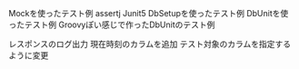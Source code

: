 Mockを使ったテスト例
    assertj
    Junit5
DbSetupを使ったテスト例
DbUnitを使ったテスト例
Groovyぽい感じで作ったDbUnitのテスト例

レスポンスのログ出力
現在時刻のカラムを追加
テスト対象のカラムを指定するように変更